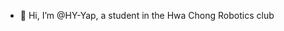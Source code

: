 - 👋 Hi, I’m @HY-Yap, a student in the Hwa Chong Robotics club


<!---
HY-Yap/HY-Yap is a ✨ special ✨ repository because its `README.md` (this file) appears on your GitHub profile.
You can click the Preview link to take a look at your changes.
--->
